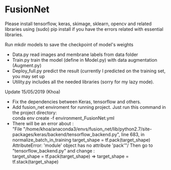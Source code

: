 # FusionNet

Please install tensorflow, keras, skimage, sklearn, opencv and related libraries using (sudo) pip install if you have the errors related with essential libraries.

Run mkdir models to save the checkpoint of model's weights

- Data.py read images and membrane labels from data folder
- Train.py train the model (define in Model.py) with data augmentation (Augment.py)
- Deploy_full.py predict the result (currently I predicted on the training set, you may set up 
- Utility.py includes all the needed libraries (sorry for my lazy mode). 

Update 15/05/2019 (Khoa)
- Fix the dependencies between Keras, tensorflow and others.
- Add fusion_net enviroment for running project. Just run this command in the project directory:\
 conda env create -f environment_FusionNet.yml
- There will be an error about :\
"File "/home/khoa/anaconda3/envs/fusion_net/lib/python2.7/site-packages/keras/backend/tensorflow_backend.py", line 683, in normalize_batch_in_training
    target_shape = tf.pack(target_shape)
AttributeError: 'module' object has no attribute 'pack'"/
Then go to "tensorflow_backend.py" and change :\
target_shape = tf.pack(target_shape) => target_shape = tf.stack(target_shape)


